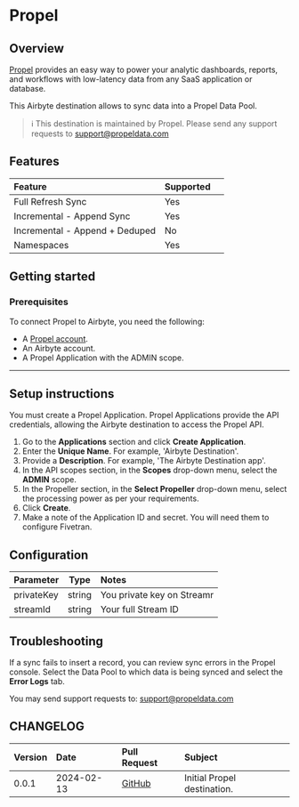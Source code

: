 # Propel

## Overview

[Propel](https://propeldata.com) provides an easy way to power your analytic dashboards, reports, and workflows with low-latency data from any SaaS application or database. 

This Airbyte destination allows to sync data into a Propel Data Pool.

 > ℹ️ This destination is maintained by Propel. Please send any support requests to support@propeldata.com

## Features

| Feature                        | Supported |     |
| :----------------------------- | :-------- | :-- |
| Full Refresh Sync              | Yes       |     |
| Incremental - Append Sync      | Yes       |     |
| Incremental - Append + Deduped | No        |     |
| Namespaces                     | Yes       |     |

## Getting started

### Prerequisites

To connect Propel to Airbyte, you need the following:

- A [Propel account](https://console.propeldata.com/get-started).
- An Airbyte account.
- A Propel Application with the ADMIN scope.

---

## Setup instructions

You must create a Propel Application. Propel Applications provide the API credentials, allowing the Airbyte destination to access the Propel API.

1. Go to the **Applications** section and click **Create Application**.
2. Enter the **Unique Name**. For example, 'Airbyte Destination'.
3. Provide a **Description**. For example, 'The Airbyte Destination app'.
4. In the API scopes section, in the **Scopes** drop-down menu, select the **ADMIN** scope.
5. In the Propeller section, in the **Select Propeller** drop-down menu, select the processing power as per your requirements.
6. Click **Create**.
7. Make a note of the Application ID and secret. You will need them to configure Fivetran.

## Configuration

| Parameter  |  Type  | Notes                      |
| :--------- | :----: | :------------------------- |
| privateKey | string | You private key on Streamr |
| streamId   | string | Your full Stream ID        |

## Troubleshooting

If a sync fails to insert a record, you can review sync errors in the Propel console. Select the Data Pool to which data is being synced and select the **Error Logs** tab. 

You may send support requests to: support@propeldata.com

## CHANGELOG

| Version | Date       | Pull Request                                                       | Subject                     |
| :------ | :--------- | :----------------------------------------------------------------- | :-------------------------- |
| 0.0.1   | 2024-02-13 | [GitHub](https://github.com/propeldata/airbyte-destination/pull/1) | Initial Propel destination. |
